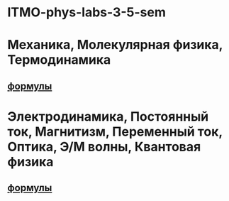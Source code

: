 # ITMO-phys-labs-3-5-sem

# Механика, Молекулярная физика, Термодинамика

## [формулы](https://github.com/DmitryVasilkovW/ITMO-phys-labs-3-5-sem/blob/18d805a3dd59c486a1f47c4c50899a71444cfabf/images/%D0%A1%D0%BA%D0%B0%D0%BD%202.pdf) ##

# Электродинамика, Постоянный ток, Магнитизм, Переменный ток, Оптика, Э/М волны, Квантовая физика

## [формулы](https://github.com/DmitryVasilkovW/ITMO-phys-labs-3-5-sem/blob/18d805a3dd59c486a1f47c4c50899a71444cfabf/images/%D0%A1%D0%BA%D0%B0%D0%BD%201.pdf) ##
